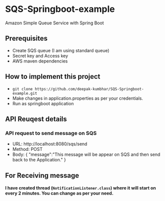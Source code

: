 # SQS-Springboot-example
Amazon Simple Queue Service with Spring Boot

## Prerequisites
- Create SQS queue (I am using standard queue)
- Secret key and Access key
- AWS maven dependencies

## How to implement this project
- `git clone https://github.com/deepak-kumbhar/SQS-Springboot-example.git`
- Make changes in application.properties as per your credentials.
- Run as springboot application

## API Reuqest details
### API request to send message on SQS
- URL: http://localhost:8080/sqs/send
- Method: POST
- Body:
  {
	"message":"This message will be appear on SQS and then send back to the Application."
  }
  
## For Receiving message 
#### I have created thread (`NotificationListener.class`) where it will start on every 2 minutes. You can change as per your need.

